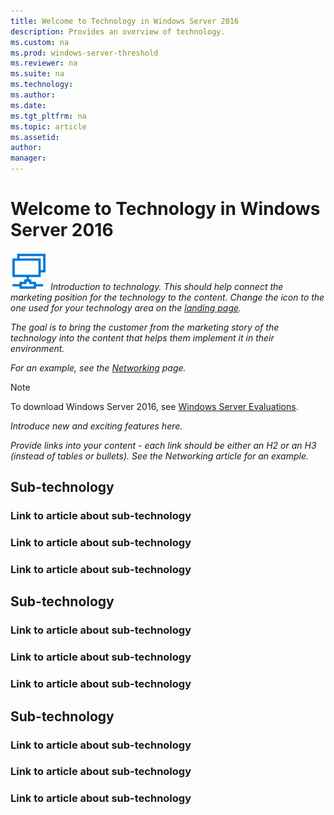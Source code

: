 ```yaml
---
title: Welcome to Technology in Windows Server 2016
description: Provides an overview of technology.
ms.custom: na
ms.prod: windows-server-threshold
ms.reviewer: na
ms.suite: na
ms.technology: 
ms.author: 
ms.date:   
ms.tgt_pltfrm: na
ms.topic: article
ms.assetid: 
author: 
manager: 
---
```

# Welcome to Technology in Windows Server 2016 

<img src="6networking.png" style='align:left'> *Introduction to technology. This should help connect the marketing position for the technology to the content. Change the icon to the one used for your technology area on the [landing page](windows-server-landing.md).*

*The goal is to bring the customer from the marketing story of the technology into the content that helps them implement it in their environment.*

*For an example, see the [Networking](windows-server-technology-area.md) page.* 

>[!Note]
> To download Windows Server 2016, see [Windows Server Evaluations](https://www.microsoft.com/evalcenter/evaluate-windows-server-technical-preview).

*Introduce new and exciting features here.*

*Provide links into your content - each link should be either an H2 or an H3 (instead of tables or bullets). See the Networking article for an example.*
## Sub-technology

### Link to article about sub-technology

### Link to article about sub-technology

### Link to article about sub-technology

## Sub-technology

### Link to article about sub-technology

### Link to article about sub-technology

### Link to article about sub-technology
## Sub-technology

### Link to article about sub-technology

### Link to article about sub-technology

### Link to article about sub-technology
